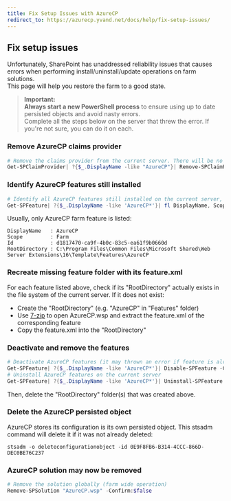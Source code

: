 ```yaml
---
title: Fix Setup Issues with AzureCP
redirect_to: https://azurecp.yvand.net/docs/help/fix-setup-issues/
---
```


## Fix setup issues

Unfortunately, SharePoint has unaddressed reliability issues that causes errors when performing install/uninstall/update operations on farm solutions.  
This page will help you restore the farm to a good state.

> **Important:**  
> **Always start a new PowerShell process** to ensure using up to date persisted objects and avoid nasty errors.  
> Complete all the steps below on the server that threw the error. If you're not sure, you can do it on each.

### Remove AzureCP claims provider

```powershell
# Remove the claims provider from the current server. There will be no confirmation on the remove
Get-SPClaimProvider| ?{$_.DisplayName -like "AzureCP"}| Remove-SPClaimProvider
```

### Identify AzureCP features still installed

```powershell
# Identify all AzureCP features still installed on the current server, that need to be manually uninstalled
Get-SPFeature| ?{$_.DisplayName -like 'AzureCP*'}| fl DisplayName, Scope, Id, RootDirectory
```

Usually, only AzureCP farm feature is listed:

```text
DisplayName   : AzureCP
Scope         : Farm
Id            : d1817470-ca9f-4b0c-83c5-ea61f9b0660d
RootDirectory : C:\Program Files\Common Files\Microsoft Shared\Web Server Extensions\16\Template\Features\AzureCP
```

### Recreate missing feature folder with its feature.xml

For each feature listed above, check if its "RootDirectory" actually exists in the file system of the current server. If it does not exist:

* Create the "RootDirectory" (e.g. "AzureCP" in "Features" folder)
* Use [7-zip](http://www.7-zip.org/) to open AzureCP.wsp and extract the feature.xml of the corresponding feature
* Copy the feature.xml into the "RootDirectory"

### Deactivate and remove the features

```powershell
# Deactivate AzureCP features (it may thrown an error if feature is already deactivated)
Get-SPFeature| ?{$_.DisplayName -like 'AzureCP*'}| Disable-SPFeature -Confirm:$false
# Uninstall AzureCP features on the current server
Get-SPFeature| ?{$_.DisplayName -like 'AzureCP*'}| Uninstall-SPFeature -Confirm:$false
```

Then, delete the "RootDirectory" folder(s) that was created above.

### Delete the AzureCP persisted object

AzureCP stores its configuration is its own persisted object. This stsadm command will delete it if it was not already deleted:

```
stsadm -o deleteconfigurationobject -id 0E9F8FB6-B314-4CCC-866D-DEC0BE76C237
```

### AzureCP solution may now be removed

```powershell
# Remove the solution globally (farm wide operation)
Remove-SPSolution "AzureCP.wsp" -Confirm:$false
```
